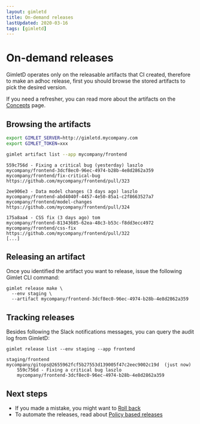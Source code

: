 ```yaml
---
layout: gimletd
title: On-demand releases
lastUpdated: 2020-03-16
tags: [gimletd]
---
```


# On-demand releases

GimletD operates only on the releasable artifacts that CI created, therefore to make an adhoc release, first you should
browse the stored artifacts to pick the desired version.

If you need a refresher, you can read more about the artifacts on the [Concepts](/gimletd/concepts) page.

## Browsing the artifacts

```bash
export GIMLET_SERVER=http://gimletd.mycompany.com
export GIMLET_TOKEN=xxx

gimlet artifact list --app mycompany/frontend
```

```
559c756d - Fixing a critical bug (yesterday) laszlo                                                                                  
mycompany/frontend-3dcf8ec0-96ec-4974-b28b-4e8d2862a359 mycompany/frontend/fix-critical-bug                                                 
https://github.com/mycompany/frontend/pull/323

2ee906e3 - Data model changes (3 days ago) laszlo
mycompany/frontend-abd4040f-4457-4e50-85a1-c2f8663527a7 mycompany/frontend/model-changes
https://github.com/mycompany/frontend/pull/324

175a8aa4 - CSS fix (3 days ago) tom
mycompany/frontend-81343685-62ea-48c3-b53c-f8dd3ecc4972 mycompany/frontend/css-fix
https://github.com/mycompany/frontend/pull/322
[...]
```

## Releasing an artifact

Once you identified the artifact you want to release, issue the following Gimlet CLI command:

```
gimlet release make \
  --env staging \
  --artifact mycompany/frontend-3dcf8ec0-96ec-4974-b28b-4e8d2862a359
```

## Tracking releases

Besides following the Slack notifications messages, you can query the audit log from GimletD:

```
gimlet release list --env staging --app frontend
```

```
staging/frontend mycompany/gitops@2655962fcf5b27553d139005f47c2eec9002c19d  (just now)
    559c756d - Fixing a critical bug laszlo
    mycompany/frontend-3dcf8ec0-96ec-4974-b28b-4e8d2862a359
```

## Next steps

- If you made a mistake, you might want to [Roll back](/gimletd/rolling-back)
- To automate the releases, read about [Policy based releases](/gimletd/policy-based-releases)
